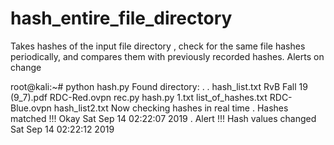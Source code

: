 # hash_entire_file_directory
Takes hashes of the input file directory , check for the same file hashes periodically, and compares them with previously recorded hashes.  Alerts on change


root@kali:~# python hash.py
Found directory: .
.
	hash_list.txt
	RvB Fall 19 (9_7).pdf
	RDC-Red.ovpn
	rec.py
	hash.py
	1.txt
	list_of_hashes.txt
	RDC-Blue.ovpn
	hash_list2.txt
Now checking hashes in real time
.
Hashes matched !!! Okay
Sat Sep 14 02:22:07 2019
.
Alert !!! Hash values changed 
Sat Sep 14 02:22:12 2019
